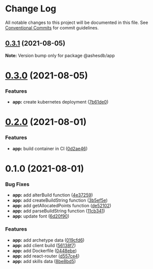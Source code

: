 # Change Log

All notable changes to this project will be documented in this file.
See [Conventional Commits](https://conventionalcommits.org) for commit guidelines.

## [0.3.1](https://github.com/ashesdb/ashesdb/compare/@ashesdb/app@0.3.0...@ashesdb/app@0.3.1) (2021-08-05)

**Note:** Version bump only for package @ashesdb/app





# [0.3.0](https://github.com/ashesdb/ashesdb/compare/@ashesdb/app@0.2.0...@ashesdb/app@0.3.0) (2021-08-05)


### Features

* **app:** create kubernetes deployment ([7b61de0](https://github.com/ashesdb/ashesdb/commit/7b61de04694a25cab5b89ca7c9794a3ac7feaa70))





# [0.2.0](https://github.com/ashesdb/ashesdb/compare/@ashesdb/app@0.1.0...@ashesdb/app@0.2.0) (2021-08-01)


### Features

* **app:** build container in CI ([0d2ae46](https://github.com/ashesdb/ashesdb/commit/0d2ae464ecc7731f34e817a8b067db4d029f1d04))





# 0.1.0 (2021-08-01)


### Bug Fixes

* **app:** add alterBuild function ([4e37259](https://github.com/ashesdb/ashesdb/commit/4e37259a0978723ff68b19789a49e34241eec2f9))
* **app:** add createBuildString function ([3b5ef5e](https://github.com/ashesdb/ashesdb/commit/3b5ef5e4b8d8fe229b5c8becee9fe5c9e6f91eea))
* **app:** add getAllocatedPoints function ([de52102](https://github.com/ashesdb/ashesdb/commit/de5210248fa161fc2a3515035d71a74d4675be50))
* **app:** add parseBuildString function ([11cb341](https://github.com/ashesdb/ashesdb/commit/11cb3419671c650a8e86c492ac03d69a337dbb79))
* **app:** update font ([6d20f90](https://github.com/ashesdb/ashesdb/commit/6d20f901327234524782242e0d6d8ad9c275f3fa))


### Features

* **app:** add archetype data ([019cfd6](https://github.com/ashesdb/ashesdb/commit/019cfd6aa7218341294ad184c964e20fde366aa3))
* **app:** add client build ([56138f7](https://github.com/ashesdb/ashesdb/commit/56138f7ded81c198f14e766eac468fdefcb819b0))
* **app:** add Dockerfile ([0448ebe](https://github.com/ashesdb/ashesdb/commit/0448ebec17b53426b3f3d32098a2d6ee9a26532b))
* **app:** add react-router ([d557ce4](https://github.com/ashesdb/ashesdb/commit/d557ce466370060d9c5e82d4a1f5db4f7b557f87))
* **app:** add skills data ([8be8bd5](https://github.com/ashesdb/ashesdb/commit/8be8bd5eca931b27588dc1c6a1b39ff220481f05))
